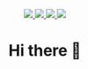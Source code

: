 <!--
**notverygood135/notverygood135** is a ✨ _special_ ✨ repository because its `README.md` (this file) appears on your GitHub profile.

Here are some ideas to get you started:

- 🔭 I’m currently working on ...
- 🌱 I’m currently learning ...
- 👯 I’m looking to collaborate on ...
- 🤔 I’m looking for help with ...
- 💬 Ask me about ...
- 📫 How to reach me: ...
- 😄 Pronouns: ...
- ⚡ Fun fact: ...
-->

<div id="badges" align="center">
  <a href="https://www.facebook.com/akihito.kanbara.946179/">
    <img src="https://img.shields.io/badge/Facebook-darkblue?logo=facebook&logoColor=white&style=for-the-badge" />
  </a>
  <a href="https://twitter.com/lillw29">
    <img src="https://img.shields.io/badge/Twitter-lightblue?logo=twitter&logoColor=white&style=for-the-badge" />
  </a>
  <a href="https://www.youtube.com/channel/UCgFC2qht_vMW9_Qk5MDS-2g">
    <img src="https://img.shields.io/badge/YouTube-red?logo=youtube&logoColor=white&style=for-the-badge" />
  </a>
  <a href="https://www.linkedin.com/in/ph%C3%BA-an-nguy%E1%BB%85n-v%C4%83n-34a578262/">
    <img src="https://img.shields.io/badge/LinkedIn-blue?logo=linkedin&logoColor=white&style=for-the-badge" />
  </a>
</div>
<h1 align="center">Hi there 👋</h1>
